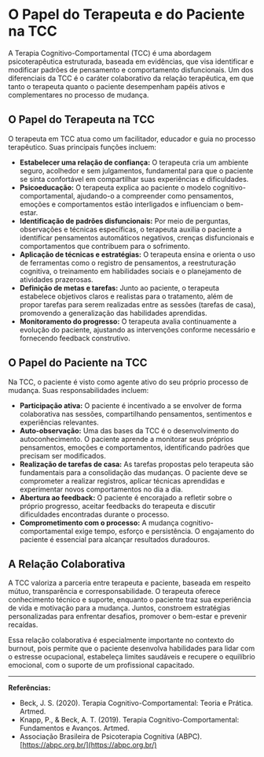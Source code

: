 
# O Papel do Terapeuta e do Paciente na TCC

A Terapia Cognitivo-Comportamental (TCC) é uma abordagem psicoterapêutica estruturada, baseada em evidências, que visa identificar e modificar padrões de pensamento e comportamento disfuncionais. Um dos diferenciais da TCC é o caráter colaborativo da relação terapêutica, em que tanto o terapeuta quanto o paciente desempenham papéis ativos e complementares no processo de mudança.

## O Papel do Terapeuta na TCC

O terapeuta em TCC atua como um facilitador, educador e guia no processo terapêutico. Suas principais funções incluem:

- **Estabelecer uma relação de confiança:** O terapeuta cria um ambiente seguro, acolhedor e sem julgamentos, fundamental para que o paciente se sinta confortável em compartilhar suas experiências e dificuldades.
- **Psicoeducação:** O terapeuta explica ao paciente o modelo cognitivo-comportamental, ajudando-o a compreender como pensamentos, emoções e comportamentos estão interligados e influenciam o bem-estar.
- **Identificação de padrões disfuncionais:** Por meio de perguntas, observações e técnicas específicas, o terapeuta auxilia o paciente a identificar pensamentos automáticos negativos, crenças disfuncionais e comportamentos que contribuem para o sofrimento.
- **Aplicação de técnicas e estratégias:** O terapeuta ensina e orienta o uso de ferramentas como o registro de pensamentos, a reestruturação cognitiva, o treinamento em habilidades sociais e o planejamento de atividades prazerosas.
- **Definição de metas e tarefas:** Junto ao paciente, o terapeuta estabelece objetivos claros e realistas para o tratamento, além de propor tarefas para serem realizadas entre as sessões (tarefas de casa), promovendo a generalização das habilidades aprendidas.
- **Monitoramento do progresso:** O terapeuta avalia continuamente a evolução do paciente, ajustando as intervenções conforme necessário e fornecendo feedback construtivo.

## O Papel do Paciente na TCC

Na TCC, o paciente é visto como agente ativo do seu próprio processo de mudança. Suas responsabilidades incluem:

- **Participação ativa:** O paciente é incentivado a se envolver de forma colaborativa nas sessões, compartilhando pensamentos, sentimentos e experiências relevantes.
- **Auto-observação:** Uma das bases da TCC é o desenvolvimento do autoconhecimento. O paciente aprende a monitorar seus próprios pensamentos, emoções e comportamentos, identificando padrões que precisam ser modificados.
- **Realização de tarefas de casa:** As tarefas propostas pelo terapeuta são fundamentais para a consolidação das mudanças. O paciente deve se comprometer a realizar registros, aplicar técnicas aprendidas e experimentar novos comportamentos no dia a dia.
- **Abertura ao feedback:** O paciente é encorajado a refletir sobre o próprio progresso, aceitar feedbacks do terapeuta e discutir dificuldades encontradas durante o processo.
- **Comprometimento com o processo:** A mudança cognitivo-comportamental exige tempo, esforço e persistência. O engajamento do paciente é essencial para alcançar resultados duradouros.

## A Relação Colaborativa

A TCC valoriza a parceria entre terapeuta e paciente, baseada em respeito mútuo, transparência e corresponsabilidade. O terapeuta oferece conhecimento técnico e suporte, enquanto o paciente traz sua experiência de vida e motivação para a mudança. Juntos, constroem estratégias personalizadas para enfrentar desafios, promover o bem-estar e prevenir recaídas.

Essa relação colaborativa é especialmente importante no contexto do burnout, pois permite que o paciente desenvolva habilidades para lidar com o estresse ocupacional, estabeleça limites saudáveis e recupere o equilíbrio emocional, com o suporte de um profissional capacitado.

---

**Referências:**

- Beck, J. S. (2020). Terapia Cognitivo-Comportamental: Teoria e Prática. Artmed.
- Knapp, P., & Beck, A. T. (2019). Terapia Cognitivo-Comportamental: Fundamentos e Avanços. Artmed.
- Associação Brasileira de Psicoterapia Cognitiva (ABPC). [https://abpc.org.br/](https://abpc.org.br/)
```
